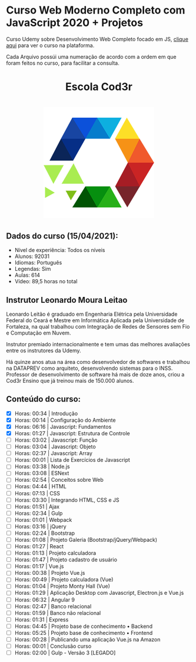# Curso Web Moderno Completo com JavaScript 2020 + Projetos
Curso Udemy sobre Desenvolvimento Web Completo focado em JS, <a target="_blank" href="https://www.udemy.com/course/curso-web/" >clique aqui</a> para ver o curso na plataforma.

Cada Arquivo possúi uma numeração de acordo com a ordem em que foram feitos no curso, para facilitar a consulta.

<h1 align="center">
    Escola Cod3r
</h1>

<a href="https://www.cod3r.com.br/">
    <h1 align="center">
        <img alt="Cod3r" src="https://github.com/rafaelthosi/webModernoJS/blob/master/logo-cod3r.png" />
    </h1>
</a>

## Dados do curso (15/04/2021):
- Nível de experiência: Todos os níveis
- Alunos: 92031
- Idiomas: Português
- Legendas: Sim
- Aulas: 614
- Vídeo: 89,5 horas no total

## Instrutor Leonardo Moura Leitao
Leonardo Leitão é graduado em Engenharia Elétrica pela Universidade Federal do Ceará e Mestre em Informática Aplicada pela Universidade de Fortaleza, na qual trabalhou com Integração de Redes de Sensores sem Fio e Computação em Nuvem.

Instrutor premiado internacionalmente e tem umas das melhores avaliações entre os instrutores da Udemy.

Há quinze anos atua na área como desenvolvedor de softwares e trabalhou na DATAPREV como arquiteto, desenvolvendo sistemas para o INSS. Professor de desenvolvimento de software há mais de doze anos, criou a Cod3r Ensino que já treinou mais de 150.000 alunos.

## Conteúdo do curso:
- [x] Horas: 00:34 | Introdução
- [x] Horas: 00:14 | Configuração do Ambiente
- [x] Horas: 06:16 | Javascript: Fundamentos 
- [x] Horas: 01:27 | Javascript: Estrutura de Controle 
- [ ] Horas: 03:02 | Javascript: Função 
- [ ] Horas: 03:04 | Javascript: Objeto 
- [ ] Horas: 02:37 | Javascript: Array 
- [ ] Horas: 00:01 | Lista de Exercícios de Javascript 
- [ ] Horas: 03:38 | Node.js 
- [ ] Horas: 03:08 | ESNext 
- [ ] Horas: 02:54 | Conceitos sobre Web 
- [ ] Horas: 04:44 | HTML 
- [ ] Horas: 07:13 | CSS 
- [ ] Horas: 03:30 | Integrando HTML, CSS e JS 
- [ ] Horas: 01:51 | Ajax 
- [ ] Horas: 02:34 | Gulp 
- [ ] Horas: 01:01 | Webpack 
- [ ] Horas: 03:16 | jQuery 
- [ ] Horas: 02:24 | Bootstrap 
- [ ] Horas: 01:08 | Projeto Galeria (Bootstrap/jQuery/Webpack) 
- [ ] Horas: 01:27 | React 
- [ ] Horas: 01:13 | Projeto calculadora  
- [ ] Horas: 01:47 | Projeto cadastro de usuário 
- [ ] Horas: 01:17 | Vue.js 
- [ ] Horas: 00:38 | Projeto Vue.js 
- [ ] Horas: 00:49 | Projeto calculadora (Vue) 
- [ ] Horas: 01:04 | Projeto Monty Hall (Vue) 
- [ ] Horas: 01:29 | Aplicação Desktop com Javascript, Electron.js e Vue.js 
- [ ] Horas: 06:32 | Angular 9 
- [ ] Horas: 02:47 | Banco relacional 
- [ ] Horas: 01:59 | Banco não relacional 
- [ ] Horas: 01:31 | Express 
- [ ] Horas: 04:45 | Projeto base de conhecimento • Backend 
- [ ] Horas: 05:25 | Projeto base de conhecimento • Frontend 
- [ ] Horas: 00:28 | Publicando uma aplicação Vue.js na Amazon 
- [ ] Horas: 00:01 | Conclusão curso 
- [ ] Horas: 02:00 | Gulp - Versão 3 [LEGADO] 